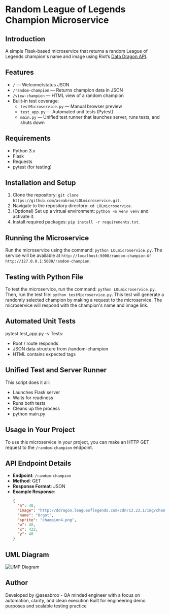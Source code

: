 # Random League of Legends Champion Microservice

## Introduction

A simple Flask-based microservice that returns a random League of Legends champion's name and image using Riot’s [Data Dragon API](https://developer.riotgames.com/docs/lol#data-dragon).


## Features

- `/` — Welcome/status JSON
- `/random-champion` — Returns champion data in JSON
- `/view-champion` — HTML view of a random champion
- Built-in test coverage:
  - `testMicroservice.py` — Manual browser preview
  - `test_app.py` — Automated unit tests (Pytest)
  - `main.py` — Unified test runner that launches server, runs tests, and shuts down


## Requirements
- Python 3.x
- Flask
- Requests
- pytest (for testing)

## Installation and Setup
1. Clone the repository: `git clone https://github.com/aseabroo/LOLmicroservice.git`.
2. Navigate to the repository directory: `cd LOLmicroservice`.
3. (Optional) Set up a virtual environment: `python -m venv venv` and activate it.
4. Install required packages: `pip install -r requirements.txt`.

## Running the Microservice
Run the microservice using the command: `python LOLmicroservice.py`.
The service will be available at `http://localhost:5000/random-champion` or `http://127.0.0.1:5000/random-champion`.

## Testing with Python File
To test the microservice, run the command: `python LOLmicroservice.py`. 
Then, run the test file: `python testMicroservice.py`. 
This test will generate a randomly selected champion by making a request to the microservice. The microservice will respond with the champion's name and image link.

## Automated Unit Tests
pytest test_app.py -v
Tests:
- Root / route responds
- JSON data structure from /random-champion
- HTML contains expected tags

## Unified Test and Server Runner
This script does it all:
- Launches Flask server
- Waits for readiness
- Runs both tests
- Cleans up the process
- python main.py

## Usage in Your Project
To use this microservice in your project, you can make an HTTP GET request to the `/random-champion` endpoint.

## API Endpoint Details
- **Endpoint**: `/random-champion`
- **Method**: GET
- **Response Format**: JSON
- **Example Response**:
  ```json
  {
    "h": 48,
    "image": "http://ddragon.leagueoflegends.com/cdn/13.23.1/img/champion/Urgot.png",
    "name": "Urgot",
    "sprite": "champion4.png",
    "w": 48,
    "x": 432,
    "y": 48
  }

## UML Diagram
![UMP Diagram](uml_diagram.png)

## Author
Developed by @aseabroo - QA minded engineer with a focus on automation, clarity, and clean execution
Built for engineering demo purposes and scalable testing practice